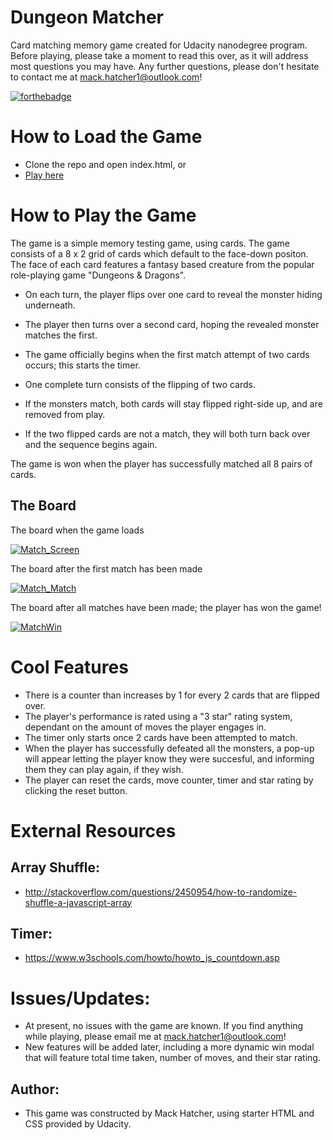 # Dungeon Matcher
Card matching memory game created for Udacity nanodegree program. Before playing, please take a moment to read this over, as it will address most questions you may have. Any further questions, please don't hesitate to contact me at mack.hatcher1@outlook.com! 

[![forthebadge](https://forthebadge.com/images/badges/gluten-free.svg)](https://forthebadge.com)

# How to Load the Game
* Clone the repo and open index.html, or
* [Play here](https://mackhatcher.github.io/memorygame1/)

# How to Play the Game
The game is a simple memory testing game, using cards. The game consists of a 8 x 2 grid of cards which default to the face-down positon.
The face of each card features a fantasy based creature from the popular role-playing game "Dungeons & Dragons".

* On each turn, the player flips over one card to reveal the monster hiding underneath. 
* The player then turns over a second card, hoping the revealed monster matches the first.
* The game officially begins when the first match attempt of two cards occurs; this starts the timer. 
* One complete turn consists of the flipping of two cards. 

* If the monsters match, both cards will stay flipped right-side up, and are removed from play. 
* If the two flipped cards are not a match, they will both turn back over and the sequence begins again.

The game is won when the player has successfully matched all 8 pairs of cards. 
## The Board
The board when the game loads

<a href="https://ibb.co/kmCpRn"><img src="https://preview.ibb.co/cBx0XS/Match_Screen.jpg" alt="Match_Screen" border="0"></a>

The board after the first match has been made

<a href="https://ibb.co/dE60Gn"><img src="https://preview.ibb.co/fuPWNS/Match_Match.jpg" alt="Match_Match" border="0"></a>

The board after all matches have been made; the player has won the game!

<a href="https://ibb.co/jbXjsS"><img src="https://preview.ibb.co/dpJPsS/MatchWin.jpg" alt="MatchWin" border="0"></a>

# Cool Features
* There is a counter than increases by 1 for every 2 cards that are flipped over.
* The player's performance is rated using a "3 star" rating system, dependant on the amount of moves the player engages in.
* The timer only starts once 2 cards have been attempted to match.
* When the player has successfully defeated all the monsters, a pop-up will appear letting the player know they were succesful, and informing them they can play again, if they wish.
* The player can reset the cards, move counter, timer and star rating by clicking the reset button.

# External Resources

## Array Shuffle:
* http://stackoverflow.com/questions/2450954/how-to-randomize-shuffle-a-javascript-array

## Timer:
* https://www.w3schools.com/howto/howto_js_countdown.asp

# Issues/Updates:
* At present, no issues with the game are known. If you find anything while playing, please email me at mack.hatcher1@outlook.com!
* New features will be added later, including a more dynamic win modal that will feature total time taken, number of moves, and their star rating.
## Author:
* This game was constructed by Mack Hatcher, using starter HTML and CSS provided by Udacity. 
